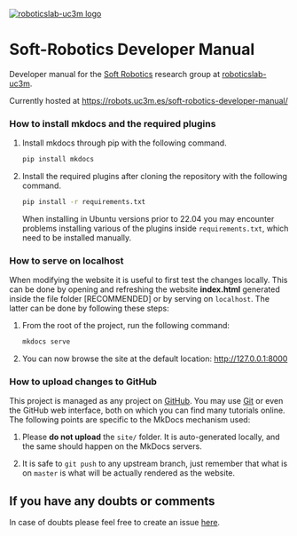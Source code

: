 [![roboticslab-uc3m logo](docs/fig/roboticslab-banner-350px.png)](https://github.com/roboticslab-uc3m)

# Soft-Robotics Developer Manual

Developer manual for the [Soft Robotics](http://roboticslab.uc3m.es/roboticslab/researchtopic/soft-robotics) research group at [roboticslab-uc3m](https://github.com/roboticslab-uc3m).

Currently hosted at <https://robots.uc3m.es/soft-robotics-developer-manual/>

### How to install mkdocs and the required plugins
1. Install mkdocs through pip with the following command.
   ```bash
   pip install mkdocs
   ```  
2. Install the required plugins after cloning the repository with the following command.
   ```bash
   pip install -r requirements.txt
   ```
   When installing in Ubuntu versions prior to 22.04 you may encounter problems installing various of the plugins inside `requirements.txt`, which need to be installed manually.

### How to serve on localhost

When modifying the website it is useful to first test the changes locally. This can be done by opening and refreshing the website **index.html** generated inside the file folder [RECOMMENDED] or by serving on `localhost`. The latter can be done by following these steps:

1. From the root of the project, run the following command:
   ```bash
   mkdocs serve
   ```
2. You can now browse the site at the default location: <http://127.0.0.1:8000>

### How to upload changes to GitHub

This project is managed as any project on [GitHub](https://www.github.com). You may use [Git](https://git-scm.com) or even the GitHub web interface, both on which you can find many tutorials online. The following points are specific to the MkDocs mechanism used:

1. Please **do not upload** the `site/` folder. It is auto-generated locally, and the same should happen on the MkDocs servers.

1. It is safe to `git push` to any upstream branch, just remember that what is on `master` is what will be actually rendered as the website.

## If you have any doubts or comments

In case of doubts please feel free to create an issue [here](https://github.com/roboticslab-uc3m/soft-robotics-developer-manual/issues/new).
